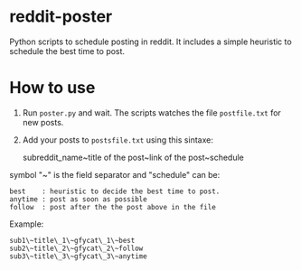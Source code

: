 # reddit-poster
Python scripts to schedule posting in reddit. It includes a simple heuristic to schedule the best time to post.

# How to use

1) Run `poster.py` and wait. The scripts watches the file `postfile.txt` for new posts.
2) Add your posts to `postsfile.txt` using this sintaxe:

    subreddit\_name\~title of the post\~link of the post\~schedule

symbol "\~" is the field separator and "schedule" can be:

    best    : heuristic to decide the best time to post.
    anytime : post as soon as possible
    follow  : post after the the post above in the file

Example:

    sub1\~title\_1\~gfycat\_1\~best
    sub2\~title\_2\~gfycat\_2\~follow
    sub3\~title\_3\~gfycat\_3\~anytime
